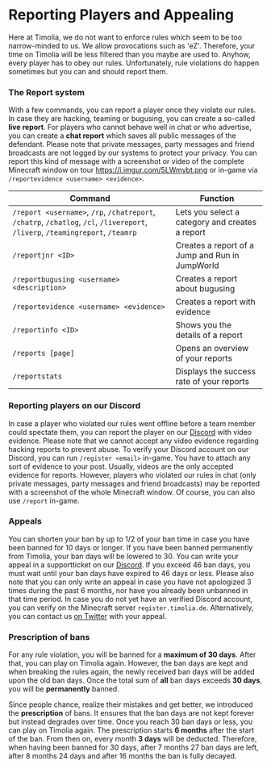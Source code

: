 # Reporting Players and Appealing 
Here at Timolia, we do not want to enforce rules which seem to be too narrow-minded to us. We allow provocations such as 'eZ'. Therefore, your time on Timolia will be less filtered than you maybe are used to. 
Anyhow, every player has to obey our rules. Unfortunately, rule violations do happen sometimes but you can and should report them.

 
### The Report system 
With a few commands, you can report a player once they violate our rules. In case they are hacking, teaming or bugusing, you can create a so-called <strong>live report</strong>. 
For players who cannot behave well in chat or who advertise, you can create a <strong>chat report</strong> which saves all public messages of the defendant. 
Please note that private messages, party messages and friend broadcasts are not logged by our systems to protect your privacy. 
You can report this kind of message with a screenshot or video of the complete Minecraft window on tour https://i.imgur.com/5LWmybt.png or in-game via `/reportevidence <username> <evidence>`. 
 
 
| Command                                                                                                                         | Function                                        | 
|---------------------------------------------------------------------------------------------------------------------------------|-------------------------------------------------| 
| `/report <username>`, `/rp`, `/chatreport`, `/chatrp`, `/chatlog`, `/cl`, `/livereport`, `/liverp`, `/teamingreport`, `/teamrp` | Lets you select a category and creates a report | 
| `/reportjnr <ID>`                                                                                                               | Creates a report of a Jump and Run in JumpWorld | 
| `/reportbugusing <username> <description>`                                                                                      | Creates a report about bugusing                 | 
| `/reportevidence <username> <evidence>`                                                                                         | Creates a report with evidence                  | 
| `/reportinfo <ID>`                                                                                                              | Shows you the details of a report               | 
| `/reports [page]`                                                                                                               | Opens an overview of your reports               | 
| `/reportstats`                                                                                                                  | Displays the success rate of your reports       | 
 
### Reporting players on our Discord 
In case a player who violated our rules went offline before a team member could spectate them, you can report the player on our [Discord](https://timolia.de/discord) with video evidence. 
Please note that we cannot accept any video evidence regarding hacking reports to prevent abuse. 
To verify your Discord account on our Discord, you can run `/register <email>` in-game. 
You have to attach any sort of evidence to your post. Usually, videos are the only accepted evidence for reports. However, players who violated our rules in chat (only private messages, party messages and friend broadcasts) may be reported with a screenshot of the whole Minecraft window. Of course, you can also use `/report` in-game. 

 
### Appeals 
You can shorten your ban by up to 1/2 of your ban time in case you have been banned for 10 days or longer. If you have been banned permanently from Timolia, your ban days will be lowered to 30.
You can write your appeal in a supportticket on our [Discord](https://timolia.de/discord).
If you exceed 46 ban days, you must wait until your ban days have expired to 46 days or less.
Please also note that you can only write an appeal in case you have not apologized 3 times during the past 6 months, nor have you already been unbanned in that time period.
In case you do not yet have an verified Discord account, you can verify on the Minecraft server `register.timolia.de`. 
Alternatively, you can contact us <a href="https://twitter.com/messages/compose?recipient_id=385909409" target="_blank">on Twitter</a> with your appeal. 
 
### Prescription of bans 
For any rule violation, you will be banned for a <strong>maximum of 30 days</strong>. After that, you can play on Timolia again. 
However, the ban days are kept and when breaking the rules again, the newly received ban days will be added upon the old ban days. 
Once the total sum of <strong>all</strong> ban days exceeds <strong>30 days</strong>, you will be <strong>permanently</strong> banned. 
 
Since people chance, realize their mistakes and get better, we introduced the <strong>prescription</strong> of bans. 
It ensures that the ban days are not kept forever but instead degrades over time. Once you reach 30 ban days or less, you can play on Timolia again. 
The prescription starts <strong>6 months</strong> after the start of the ban. From then on, every month <strong>3 days</strong> will be deducted. 
Therefore, when having been banned for 30 days, after 7 months 27 ban days are left, after 8 months 24 days and after 16 months the ban is fully decayed.
 
 